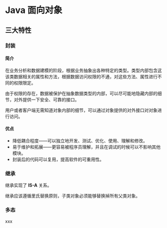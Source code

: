 # Java 面向对象

## 三大特性

### 封装

#### 简介

在业务分析和数据建模的阶段，根据业务抽象出各种特定的类型。类型内部包含这该类数据相关的属性和方法，根据数据访问权限的不通，对这些方法、属性进行不同的权限限定。

由于权限的存在，数据被保护在抽象数据类型的内部，可以尽可能地隐藏内部的细节，对外提供一下安全、可靠的接口。

用户或者客户端无需知道对象内部的细节，可以通过对象提供的对外接口对对象进行访问。

#### 优点

- 降低耦合程度——可以独立地开发、测试、优化、使用、理解和修改。
- 易于维护和拓展——更容易被程序员理解，并且在调试的时候可以不影响其他模块。
- 封装后的代码可以复用，提高软件的可重用性。

### 继承

继承实现了 **IS-A** 关系。

继承应该遵循里氏替换原则，子类对象必须能够替换掉所有父类对象。

### 多态

xxx
